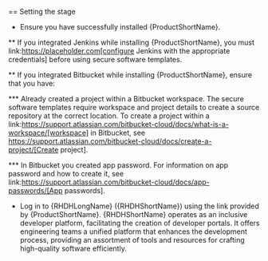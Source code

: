 == Setting the stage

* Ensure you have successfully installed {ProductShortName}.

** If you integrated Jenkins while installing {ProductShortName}, you must link:https://placeholder.com[configure Jenkins with the appropriate credentials] before using secure software templates.

** If you integrated Bitbucket while installing {ProductShortName}, ensure that you have:

*** Already created a project within a Bitbucket workspace. The secure software templates require workspace and project details to create a source repository at the correct location. To create a project within a link:https://support.atlassian.com/bitbucket-cloud/docs/what-is-a-workspace/[workspace] in Bitbucket, see https://support.atlassian.com/bitbucket-cloud/docs/create-a-project/[Create project]. 

*** In Bitbucket you created app password. For information on app password and how to create it, see link:https://support.atlassian.com/bitbucket-cloud/docs/app-passwords/[App passwords].

* Log in to {RHDHLongName} ({RHDHShortName}) using the link provided by {ProductShortName}. {RHDHShortName} operates as an inclusive developer platform, facilitating the creation of developer portals. It offers engineering teams a unified platform that enhances the development process, providing an assortment of tools and resources for crafting high-quality software efficiently.
